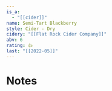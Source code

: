 ```yaml
---
is_a:
  - "[[cider]]"
name: Semi-Tart Blackberry
style: Cider - Dry
cidery: "[[Flat Rock Cider Company]]"
abv: 6
rating: 👍
last: "[[2022-05]]"
---
```

# Notes
